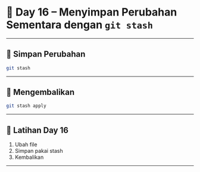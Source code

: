 # 📘 Day 16 – Menyimpan Perubahan Sementara dengan `git stash`

---

## 🧳 Simpan Perubahan

```bash
git stash
```

---

## 🔄 Mengembalikan

```bash
git stash apply
```

---

## 🧪 Latihan Day 16

1. Ubah file
2. Simpan pakai stash
3. Kembalikan

---
